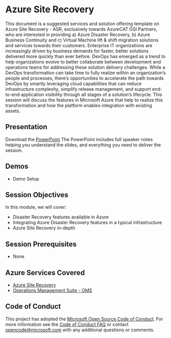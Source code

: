# Azure Site Recovery
This document is a suggested services and solution offering template on Azure Site Recovery - ASR, exclusively towards AzureCAT GSI Partners, who are interested in providing a) Azure Disaster Recovery, b) Azure Business Continuity and c) Virtual Machine lift & shift migration solutions and services towards their customers. Enterprise IT organizations are increasingly driven by business demands for faster, better solutions delivered more quickly than ever before.  DevOps has emerged as a trend to help organizations evolve to better collaborate between development and operations teams for addressing these solution delivery challenges.  While a DevOps transformation can take time to fully realize within an organization’s people and processes, there’s opportunities to accelerate the path towards DevOps by smartly leveraging cloud capabilities that can reduce infrastructure complexity, simplify release management, and support end-to-end application visibility through all stages of a solution’s lifecycle.  This session will discuss the features in Microsoft Azure that help to realize this transformation and how the platform enables integration with existing assets.

## Presentation
Download the [PowerPoint](https://github.com/AzureCAT-GSI/AzureSiteRecovery/AzureSiteRecovery.pptx)
The PowerPoint includes full speaker notes helping you understand the slides, and everything you need to deliver the session.
    
## Demos
* Demo Setup


## Session Objectives
In this module, we will cover:

* Disaster Recovery features available in Azure
* Integrating Azure Disaster Recovery features in a typical infrastructure
* Azure Site Recovery in-depth


## Session Prerequisites
* None

## Azure Services Covered
* [Azure Site Recovery](https://www.microsoft.com/OMS)
* [Operations Management Suite - OMS](https://www.microsoft.com/OMS)

## Code of Conduct
This project has adopted the [Microsoft Open Source Code of Conduct](https://opensource.microsoft.com/codeofconduct/). For more information see the [Code of Conduct FAQ](https://opensource.microsoft.com/codeofconduct/faq/) or contact [opencode@microsoft.com](mailto:opencode@microsoft.com) with any additional questions or comments.

